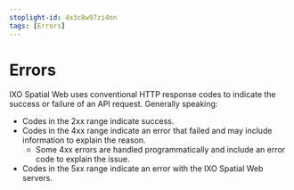 ```yaml
---
stoplight-id: 4x3c8w97zi4nn
tags: [Errors]
---
```


# Errors

IXO Spatial Web uses conventional HTTP response codes to indicate the success or failure of an API request. Generally speaking:

- Codes in the 2xx range indicate success.
- Codes in the 4xx range indicate an error that failed and may include information to explain the reason.
  - Some 4xx errors are handled programmatically and include an error code to explain the issue.
- Codes in the 5xx range indicate an error with the IXO Spatial Web servers.
